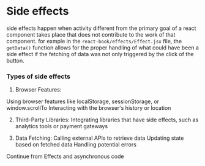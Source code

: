 # Side effects

side effects happen when activity different from the primary goal of a react component takes place that does not contribute to the work of that component. for exmple in the `react-book/effects/Effect.jsx` file, the `getData()` function allows for the proper handling of what could have been a side effect if the fetching of data was not only triggered by the click of the button.

### Types of side effects

1. Browser Features:

Using browser features like localStorage, sessionStorage, or window.scrollTo
Interacting with the browser's history or location

2. Third-Party Libraries:
   Integrating libraries that have side effects, such as analytics tools or payment gateways

3. Data Fetching:
   Calling external APIs to retrieve data
   Updating state based on fetched data
   Handling potential errors

Continue from Effects and asynchronous code
